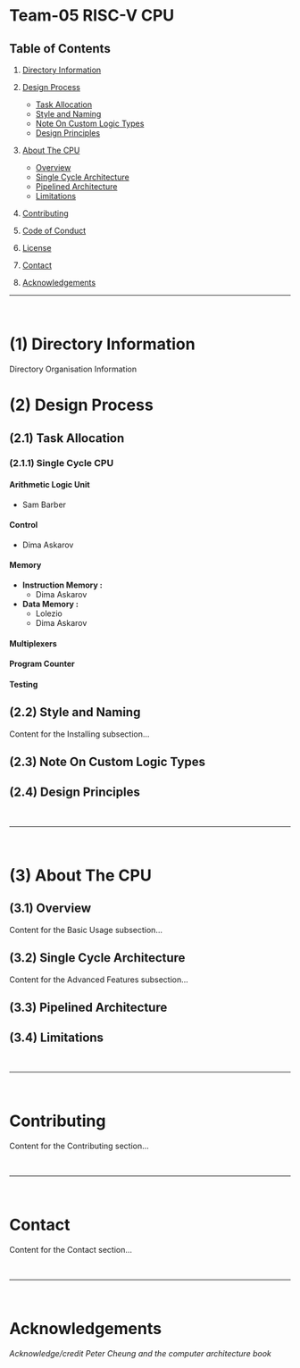 # Team-05 RISC-V CPU

## Table of Contents
1. [Directory Information](#directory-information)

2. [Design Process](#design-process)
   - [Task Allocation](#task-allocation)
   - [Style and Naming](#style-and-naming)
   - [Note On Custom Logic Types](#note-on-custom-logic-types)
   - [Design Principles](#design-principles)

3. [About The CPU](#about-the-cpu)
   - [Overview](#overview)
   - [Single Cycle Architecture](#single-cycle-architecture)
   - [Pipelined Architecture](#pipelined-architecture)
   - [Limitations](#limitations)

4. [Contributing](#contributing)
5. [Code of Conduct](#code-of-conduct)
6. [License](#license)
7. [Contact](#contact)
8. [Acknowledgements](#acknowledgements)

---
<br>

# (1) Directory Information
Directory Organisation Information

# (2) Design Process

## (2.1) Task Allocation

### (2.1.1) Single Cycle CPU
 #### **Arithmetic Logic Unit** 
 - Sam Barber 

 #### **Control**
 - Dima Askarov

 #### **Memory**
  - **Instruction Memory :**
    - Dima Askarov
  - **Data Memory :**
    - Lolezio
    - Dima Askarov 

 #### **Multiplexers**

 #### **Program Counter**

 #### **Testing**

## (2.2) Style and Naming
Content for the Installing subsection...

## (2.3) Note On Custom Logic Types

## (2.4) Design Principles

<br>

---

<br>

# (3) About The CPU

## (3.1) Overview
Content for the Basic Usage subsection...

## (3.2) Single Cycle Architecture
Content for the Advanced Features subsection...

## (3.3) Pipelined Architecture

## (3.4) Limitations

<br>

---

<br>

# Contributing
Content for the Contributing section...

<br>

---

<br>

# Contact
Content for the Contact section...

<br>

---

<br>

# Acknowledgements

*Acknowledge/credit Peter Cheung and the computer architecture book*
